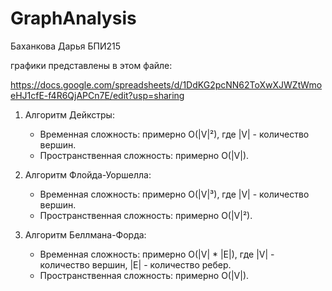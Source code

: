 # GraphAnalysis

Баханкова Дарья 
БПИ215

графики представлены в этом файле:

https://docs.google.com/spreadsheets/d/1DdKG2pcNN62ToXwXJWZtWmoeHJ1cfE-f4R6QjAPCn7E/edit?usp=sharing

1. Алгоритм Дейкстры:
   - Временная сложность: примерно O(|V|²), где |V| - количество вершин.
   - Пространственная сложность: примерно O(|V|).

2. Алгоритм Флойда-Уоршелла:
   - Временная сложность: примерно O(|V|³), где |V| - количество вершин.
   - Пространственная сложность: примерно O(|V|²).

3. Алгоритм Беллмана-Форда:
   - Временная сложность: примерно O(|V| * |E|), где |V| - количество вершин, |E| - количество ребер.
   - Пространственная сложность: примерно O(|V|).
